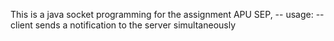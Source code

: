 This is a java socket programming for the assignment APU SEP, --
usage: --
client sends a notification to the server simultaneously
